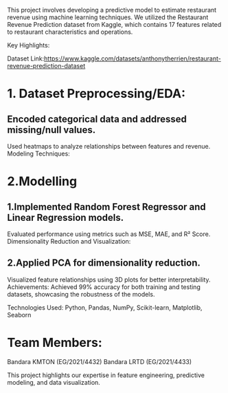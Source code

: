 This project involves developing a predictive model to estimate restaurant revenue using machine learning techniques. We utilized the Restaurant Revenue Prediction dataset from Kaggle, which contains 17 features related to restaurant characteristics and operations.

Key Highlights:

Dataset Link:https://www.kaggle.com/datasets/anthonytherrien/restaurant-revenue-prediction-dataset

# 1. Dataset Preprocessing/EDA:

## Encoded categorical data and addressed missing/null values.
Used heatmaps to analyze relationships between features and revenue.
Modeling Techniques:

# 2.Modelling

## 1.Implemented Random Forest Regressor and Linear Regression models.
Evaluated performance using metrics such as MSE, MAE, and R² Score.
Dimensionality Reduction and Visualization:

## 2.Applied PCA for dimensionality reduction.
Visualized feature relationships using 3D plots for better interpretability.
Achievements:
Achieved 99% accuracy for both training and testing datasets, showcasing the robustness of the models.

Technologies Used: Python, Pandas, NumPy, Scikit-learn, Matplotlib, Seaborn

# Team Members:

Bandara KMTON (EG/2021/4432)
Bandara LRTD (EG/2021/4433)

This project highlights our expertise in feature engineering, predictive modeling, and data visualization.
